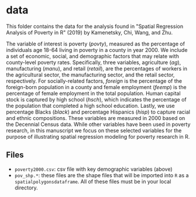 # data

This folder contains the data for the analysis found in "Spatial Regression Analysis of Poverty in R" (2019) by Kamenetsky, Chi, Wang, and Zhu.
  

The variable of interest is poverty (*povty*), measured as the percentage of
individuals age 18-64 living in poverty in a county in year 2000. We include
a set of economic, social, and demographic factors that may relate with county-level poverty rates. Specifically, three variables, agriculture (*ag*), manufacturing (*manu*), and retail (*retail*), are the percentages of workers in the agricultural sector, the manufacturing sector, and the retail sector, respectively. For socially-related factors, *foreign* is the percentage of the foreign-born population in a county and female employment (*feemp*) is the percentage of female employment in the total population. Human capital stock is captured by high school (*hsch*), which indicates the percentage of the population that completed a high school education. Lastly, we use percentage Blacks (*black*) and percentage Hispanics (*hisp*) to capture racial and ethnic compositions. These variables are measured in 2000 based on the Decennial Census data. While other variables have been used in poverty research, in this manuscript we focus on these selected variables for the purpose of illustrating spatial regression modeling for poverty research in R.
 

## Files
 
- ```poverty2000.csv```: csv file with key demographic variables (above)
- ```pov_shp.*```: these files are the shape files that will be imported into
    ```R``` as a ```spatialpolygonsdataframe```. All of these files must be in
  your local directory.

